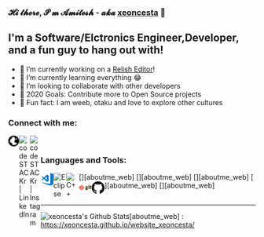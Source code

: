 ### 𝓗𝓲 𝓽𝓱𝓮𝓻𝓮, 𝓘'𝓶 𝓐𝓶𝓲𝓽𝓮𝓼𝓱 - 𝓪𝓴𝓪 [xeoncesta][website] 👋

## I'm a Software/Elctronics Engineer,Developer, and a fun guy to hang out with!
- 🔭 I’m currently working on a [Relish Editor][website]!
- 🌱 I’m currently learning everything 😂 
- 👯 I’m looking to collaborate with other developers
- 🥅 2020 Goals: Contribute more to Open Source projects
- 👾  Fun fact: I am weeb, otaku and love to explore other cultures

### Connect with me:

[<img align="left" alt="AboutMe" width="22px" src="https://raw.githubusercontent.com/iconic/open-iconic/master/svg/globe.svg" />][website]
[<img align="left" alt="codeSTACKr | LinkedIn" width="22px" src="https://cdn.jsdelivr.net/npm/simple-icons@v3/icons/linkedin.svg" />][linkedin]
[<img align="left" alt="codeSTACKr | Instagram" width="22px" src="https://cdn.jsdelivr.net/npm/simple-icons@v3/icons/instagram.svg" />][instagram]

<br />

### Languages and Tools:

[<img align="left" alt="Visual Studio Code" width="26px" src="https://raw.githubusercontent.com/github/explore/80688e429a7d4ef2fca1e82350fe8e3517d3494d/topics/visual-studio-code/visual-studio-code.png" />][aboutme_web]
[<img align="left" alt="Eclipse" width="26px" src="https://www.google.com/imgres?imgurl=https%3A%2F%2Fprojects.eclipse.org%2Fsites%2Fdefault%2Ffiles%2Fegit.png&imgrefurl=https%3A%2F%2Fprojects.eclipse.org%2Fprojects%2Ftechnology.egit&tbnid=bW7aoNZLnSH9pM&vet=12ahUKEwiw2dOOz4vrAhW73HMBHTEpBQoQMygLegUIARCxAQ..i&docid=QRiOGbGki4z0KM&w=199&h=186&q=Eclipse%20icon%20github&safe=active&client=firefox-b-d&ved=2ahUKEwiw2dOOz4vrAhW73HMBHTEpBQoQMygLegUIARCxAQ
" />][aboutme_web]
[<img align="left" alt="C++" width="26px" src="https://www.google.com/imgres?imgurl=https%3A%2F%2Fuser-images.githubusercontent.com%2F42747200%2F46140125-da084900-c26d-11e8-8ea7-c45ae6306309.png&imgrefurl=https%3A%2F%2Fgithub.com%2FFortAwesome%2FFont-Awesome%2Fissues%2F14021&tbnid=6NPN_YWGe3Da2M&vet=12ahUKEwidg4H1zovrAhVcBLcAHYRQDiAQMygAegUIARDDAQ..i&docid=vsWRo_hddNui4M&w=1200&h=1349&q=C%2B%2B%20icon&safe=active&client=firefox-b-d&ved=2ahUKEwidg4H1zovrAhVcBLcAHYRQDiAQMygAegUIARDDAQ" />][aboutme_web]
[<img align="left" alt="Git" width="26px" src="https://raw.githubusercontent.com/github/explore/80688e429a7d4ef2fca1e82350fe8e3517d3494d/topics/git/git.png" />][aboutme_web]
[<img align="left" alt="GitHub" width="26px" src="https://raw.githubusercontent.com/github/explore/78df643247d429f6cc873026c0622819ad797942/topics/github/github.png" />][aboutme_web]
<br />
<br />

---
<img align="left" alt="xeoncesta's Github Stats" src="https://github-readme-stats.codestackr.vercel.app/api?username=xeoncesta&show_icons=true&hide_border=true" />

[website]: https://xeoncesta.github.io/website_xeoncesta/
[linkedin]: https://www.linkedin.com/in/amitesh-singh-xeoncesta/
[instagram]: https://www.instagram.com/amitesh.xeoncesta/
[aboutme_web] : https://xeoncesta.github.io/website_xeoncesta/